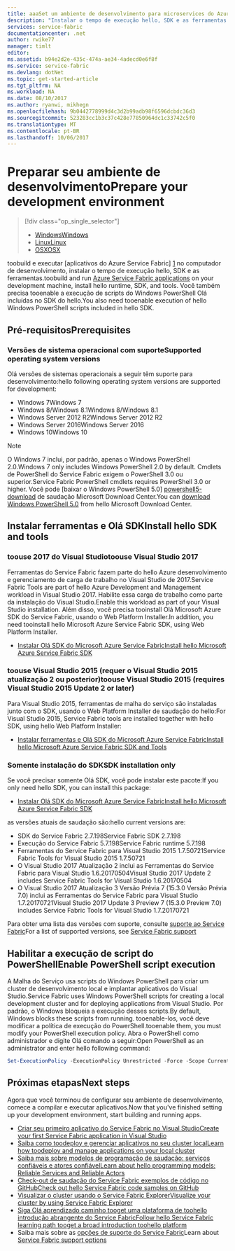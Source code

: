 ```yaml
---
title: aaaSet um ambiente de desenvolvimento para microservices do Azure | Microsoft Docs
description: "Instalar o tempo de execução hello, SDK e as ferramentas e criar um cluster de desenvolvimento local. Depois de concluir esta instalação, você será aplicativos toobuild pronto."
services: service-fabric
documentationcenter: .net
author: rwike77
manager: timlt
editor: 
ms.assetid: b94e2d2e-435c-474a-ae34-4adecd0e6f8f
ms.service: service-fabric
ms.devlang: dotNet
ms.topic: get-started-article
ms.tgt_pltfrm: NA
ms.workload: NA
ms.date: 08/10/2017
ms.author: ryanwi, mikhegn
ms.openlocfilehash: 9b0442778999d4c3d2b99adb98f6596dcbdc36d3
ms.sourcegitcommit: 523283cc1b3c37c428e77850964dc1c33742c5f0
ms.translationtype: MT
ms.contentlocale: pt-BR
ms.lasthandoff: 10/06/2017
---
```

# <a name="prepare-your-development-environment"></a><span data-ttu-id="1602f-104">Preparar seu ambiente de desenvolvimento</span><span class="sxs-lookup"><span data-stu-id="1602f-104">Prepare your development environment</span></span>
> [!div class="op_single_selector"]
> * [<span data-ttu-id="1602f-105">Windows</span><span class="sxs-lookup"><span data-stu-id="1602f-105">Windows</span></span>](service-fabric-get-started.md) 
> * [<span data-ttu-id="1602f-106">Linux</span><span class="sxs-lookup"><span data-stu-id="1602f-106">Linux</span></span>](service-fabric-get-started-linux.md)
> * [<span data-ttu-id="1602f-107">OSX</span><span class="sxs-lookup"><span data-stu-id="1602f-107">OSX</span></span>](service-fabric-get-started-mac.md)
> 
> 

 <span data-ttu-id="1602f-108">toobuild e executar [aplicativos do Azure Service Fabric] [ 1] no computador de desenvolvimento, instalar o tempo de execução hello, SDK e as ferramentas.</span><span class="sxs-lookup"><span data-stu-id="1602f-108">toobuild and run [Azure Service Fabric applications][1] on your development machine, install hello runtime, SDK, and tools.</span></span> <span data-ttu-id="1602f-109">Você também precisa tooenable a execução de scripts do Windows PowerShell Olá incluídas no SDK do hello.</span><span class="sxs-lookup"><span data-stu-id="1602f-109">You also need tooenable execution of hello Windows PowerShell scripts included in hello SDK.</span></span>

## <a name="prerequisites"></a><span data-ttu-id="1602f-110">Pré-requisitos</span><span class="sxs-lookup"><span data-stu-id="1602f-110">Prerequisites</span></span>
### <a name="supported-operating-system-versions"></a><span data-ttu-id="1602f-111">Versões de sistema operacional com suporte</span><span class="sxs-lookup"><span data-stu-id="1602f-111">Supported operating system versions</span></span>
<span data-ttu-id="1602f-112">Olá versões de sistemas operacionais a seguir têm suporte para desenvolvimento:</span><span class="sxs-lookup"><span data-stu-id="1602f-112">hello following operating system versions are supported for development:</span></span>

* <span data-ttu-id="1602f-113">Windows 7</span><span class="sxs-lookup"><span data-stu-id="1602f-113">Windows 7</span></span>
* <span data-ttu-id="1602f-114">Windows 8/Windows 8.1</span><span class="sxs-lookup"><span data-stu-id="1602f-114">Windows 8/Windows 8.1</span></span>
* <span data-ttu-id="1602f-115">Windows Server 2012 R2</span><span class="sxs-lookup"><span data-stu-id="1602f-115">Windows Server 2012 R2</span></span>
* <span data-ttu-id="1602f-116">Windows Server 2016</span><span class="sxs-lookup"><span data-stu-id="1602f-116">Windows Server 2016</span></span>
* <span data-ttu-id="1602f-117">Windows 10</span><span class="sxs-lookup"><span data-stu-id="1602f-117">Windows 10</span></span>

> [!NOTE]
> <span data-ttu-id="1602f-118">O Windows 7 inclui, por padrão, apenas o Windows PowerShell 2.0.</span><span class="sxs-lookup"><span data-stu-id="1602f-118">Windows 7 only includes Windows PowerShell 2.0 by default.</span></span> <span data-ttu-id="1602f-119">Cmdlets de PowerShell do Service Fabric exigem o PowerShell 3.0 ou superior.</span><span class="sxs-lookup"><span data-stu-id="1602f-119">Service Fabric PowerShell cmdlets requires PowerShell 3.0 or higher.</span></span> <span data-ttu-id="1602f-120">Você pode [baixar o Windows PowerShell 5.0] [ powershell5-download] de saudação Microsoft Download Center.</span><span class="sxs-lookup"><span data-stu-id="1602f-120">You can [download Windows PowerShell 5.0][powershell5-download] from hello Microsoft Download Center.</span></span>
> 
> 

## <a name="install-hello-sdk-and-tools"></a><span data-ttu-id="1602f-121">Instalar ferramentas e Olá SDK</span><span class="sxs-lookup"><span data-stu-id="1602f-121">Install hello SDK and tools</span></span>
### <a name="toouse-visual-studio-2017"></a><span data-ttu-id="1602f-122">toouse 2017 do Visual Studio</span><span class="sxs-lookup"><span data-stu-id="1602f-122">toouse Visual Studio 2017</span></span>
<span data-ttu-id="1602f-123">Ferramentas do Service Fabric fazem parte do hello Azure desenvolvimento e gerenciamento de carga de trabalho no Visual Studio de 2017.</span><span class="sxs-lookup"><span data-stu-id="1602f-123">Service Fabric Tools are part of hello Azure Development and Management workload in Visual Studio 2017.</span></span> <span data-ttu-id="1602f-124">Habilite essa carga de trabalho como parte da instalação do Visual Studio.</span><span class="sxs-lookup"><span data-stu-id="1602f-124">Enable this workload as part of your Visual Studio installation.</span></span>
<span data-ttu-id="1602f-125">Além disso, você precisa tooinstall Olá Microsoft Azure SDK do Service Fabric, usando o Web Platform Installer.</span><span class="sxs-lookup"><span data-stu-id="1602f-125">In addition, you need tooinstall hello Microsoft Azure Service Fabric SDK, using Web Platform Installer.</span></span>

* <span data-ttu-id="1602f-126">[Instalar Olá SDK do Microsoft Azure Service Fabric][core-sdk]</span><span class="sxs-lookup"><span data-stu-id="1602f-126">[Install hello Microsoft Azure Service Fabric SDK][core-sdk]</span></span>

### <a name="toouse-visual-studio-2015-requires-visual-studio-2015-update-2-or-later"></a><span data-ttu-id="1602f-127">toouse Visual Studio 2015 (requer o Visual Studio 2015 atualização 2 ou posterior)</span><span class="sxs-lookup"><span data-stu-id="1602f-127">toouse Visual Studio 2015 (requires Visual Studio 2015 Update 2 or later)</span></span>
<span data-ttu-id="1602f-128">Para Visual Studio 2015, ferramentas de malha do serviço são instaladas junto com o SDK, usando o Web Platform Installer de saudação do hello:</span><span class="sxs-lookup"><span data-stu-id="1602f-128">For Visual Studio 2015, Service Fabric tools are installed together with hello SDK, using hello Web Platform Installer:</span></span>

* <span data-ttu-id="1602f-129">[Instalar ferramentas e Olá SDK do Microsoft Azure Service Fabric][full-bundle-vs2015]</span><span class="sxs-lookup"><span data-stu-id="1602f-129">[Install hello Microsoft Azure Service Fabric SDK and Tools][full-bundle-vs2015]</span></span>

### <a name="sdk-installation-only"></a><span data-ttu-id="1602f-130">Somente instalação do SDK</span><span class="sxs-lookup"><span data-stu-id="1602f-130">SDK installation only</span></span>
<span data-ttu-id="1602f-131">Se você precisar somente Olá SDK, você pode instalar este pacote:</span><span class="sxs-lookup"><span data-stu-id="1602f-131">If you only need hello SDK, you can install this package:</span></span>
* <span data-ttu-id="1602f-132">[Instalar Olá SDK do Microsoft Azure Service Fabric][core-sdk]</span><span class="sxs-lookup"><span data-stu-id="1602f-132">[Install hello Microsoft Azure Service Fabric SDK][core-sdk]</span></span>

<span data-ttu-id="1602f-133">as versões atuais de saudação são:</span><span class="sxs-lookup"><span data-stu-id="1602f-133">hello current versions are:</span></span>
* <span data-ttu-id="1602f-134">SDK do Service Fabric 2.7.198</span><span class="sxs-lookup"><span data-stu-id="1602f-134">Service Fabric SDK 2.7.198</span></span>
* <span data-ttu-id="1602f-135">Execução do Service Fabric 5.7.198</span><span class="sxs-lookup"><span data-stu-id="1602f-135">Service Fabric runtime 5.7.198</span></span>
* <span data-ttu-id="1602f-136">Ferramentas do Service Fabric para Visual Studio 2015 1.7.50721</span><span class="sxs-lookup"><span data-stu-id="1602f-136">Service Fabric Tools for Visual Studio 2015 1.7.50721</span></span>
* <span data-ttu-id="1602f-137">O Visual Studio 2017 Atualização 2 inclui as Ferramentas do Service Fabric para Visual Studio 1.6.20170504</span><span class="sxs-lookup"><span data-stu-id="1602f-137">Visual Studio 2017 Update 2 includes Service Fabric Tools for Visual Studio 1.6.20170504</span></span>
* <span data-ttu-id="1602f-138">O Visual Studio 2017 Atualização 3 Versão Prévia 7 (15.3.0 Versão Prévia 7.0) inclui as Ferramentas do Service Fabric para Visual Studio 1.7.20170721</span><span class="sxs-lookup"><span data-stu-id="1602f-138">Visual Studio 2017 Update 3 Preview 7 (15.3.0 Preview 7.0) includes Service Fabric Tools for Visual Studio 1.7.20170721</span></span>

<span data-ttu-id="1602f-139">Para obter uma lista das versões com suporte, consulte [suporte ao Service Fabric](service-fabric-support.md)</span><span class="sxs-lookup"><span data-stu-id="1602f-139">For a list of supported versions, see [Service Fabric support](service-fabric-support.md)</span></span>

## <a name="enable-powershell-script-execution"></a><span data-ttu-id="1602f-140">Habilitar a execução de script do PowerShell</span><span class="sxs-lookup"><span data-stu-id="1602f-140">Enable PowerShell script execution</span></span>
<span data-ttu-id="1602f-141">A Malha do Serviço usa scripts do Windows PowerShell para criar um cluster de desenvolvimento local e implantar aplicativos do Visual Studio.</span><span class="sxs-lookup"><span data-stu-id="1602f-141">Service Fabric uses Windows PowerShell scripts for creating a local development cluster and for deploying applications from Visual Studio.</span></span> <span data-ttu-id="1602f-142">Por padrão, o Windows bloqueia a execução desses scripts.</span><span class="sxs-lookup"><span data-stu-id="1602f-142">By default, Windows blocks these scripts from running.</span></span> <span data-ttu-id="1602f-143">tooenable-los, você deve modificar a política de execução do PowerShell.</span><span class="sxs-lookup"><span data-stu-id="1602f-143">tooenable them, you must modify your PowerShell execution policy.</span></span> <span data-ttu-id="1602f-144">Abra o PowerShell como administrador e digite Olá comando a seguir:</span><span class="sxs-lookup"><span data-stu-id="1602f-144">Open PowerShell as an administrator and enter hello following command:</span></span>

```powershell
Set-ExecutionPolicy -ExecutionPolicy Unrestricted -Force -Scope CurrentUser
```

## <a name="next-steps"></a><span data-ttu-id="1602f-145">Próximas etapas</span><span class="sxs-lookup"><span data-stu-id="1602f-145">Next steps</span></span>
<span data-ttu-id="1602f-146">Agora que você terminou de configurar seu ambiente de desenvolvimento, comece a compilar e executar aplicativos.</span><span class="sxs-lookup"><span data-stu-id="1602f-146">Now that you've finished setting up your development environment, start building and running apps.</span></span>

* [<span data-ttu-id="1602f-147">Criar seu primeiro aplicativo do Service Fabric no Visual Studio</span><span class="sxs-lookup"><span data-stu-id="1602f-147">Create your first Service Fabric application in Visual Studio</span></span>](service-fabric-create-your-first-application-in-visual-studio.md)
* [<span data-ttu-id="1602f-148">Saiba como toodeploy e gerenciar aplicativos no seu cluster local</span><span class="sxs-lookup"><span data-stu-id="1602f-148">Learn how toodeploy and manage applications on your local cluster</span></span>](service-fabric-get-started-with-a-local-cluster.md)
* [<span data-ttu-id="1602f-149">Saiba mais sobre modelos de programação de saudação: serviços confiáveis e atores confiável</span><span class="sxs-lookup"><span data-stu-id="1602f-149">Learn about hello programming models: Reliable Services and Reliable Actors</span></span>](service-fabric-choose-framework.md)
* [<span data-ttu-id="1602f-150">Check-out de saudação do Service Fabric exemplos de código no GitHub</span><span class="sxs-lookup"><span data-stu-id="1602f-150">Check out hello Service Fabric code samples on GitHub</span></span>](https://aka.ms/servicefabricsamples)
* [<span data-ttu-id="1602f-151">Visualizar o cluster usando o Service Fabric Explorer</span><span class="sxs-lookup"><span data-stu-id="1602f-151">Visualize your cluster by using Service Fabric Explorer</span></span>](service-fabric-visualizing-your-cluster.md)
* [<span data-ttu-id="1602f-152">Siga Olá aprendizado caminho tooget uma plataforma de toohello introdução abrangente do Service Fabric</span><span class="sxs-lookup"><span data-stu-id="1602f-152">Follow hello Service Fabric learning path tooget a broad introduction toohello platform</span></span>](https://azure.microsoft.com/documentation/learning-paths/service-fabric/)
* <span data-ttu-id="1602f-153">Saiba mais sobre as [opções de suporte do Service Fabric](service-fabric-support.md)</span><span class="sxs-lookup"><span data-stu-id="1602f-153">Learn about [Service Fabric support options](service-fabric-support.md)</span></span>

[1]: http://azure.microsoft.com/en-us/campaigns/service-fabric/ "Página da campanha do Service Fabric"
[2]: http://go.microsoft.com/fwlink/?LinkId=517106 "VS RC"
[full-bundle-vs2015]:http://www.microsoft.com/web/handlers/webpi.ashx?command=getinstallerredirect&appid=MicrosoftAzure-ServiceFabric-VS2015 "VS 2015 WebPI link"
[full-bundle-dev15]:http://www.microsoft.com/web/handlers/webpi.ashx?command=getinstallerredirect&appid=MicrosoftAzure-ServiceFabric-Dev15 "Dev15 WebPI link"
[core-sdk]:http://www.microsoft.com/web/handlers/webpi.ashx?command=getinstallerredirect&appid=MicrosoftAzure-ServiceFabric-CoreSDK "Core SDK WebPI link"
[powershell5-download]:https://www.microsoft.com/en-us/download/details.aspx?id=50395
